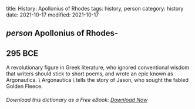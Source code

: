 title: History: Apollonius of Rhodes
tags: history, person
category: history
date: 2021-10-17
modified: 2021-10-17

## _person_  Apollonius of Rhodes-
  295 BCE
-
A revolutionary figure
in Greek literature, who ignored conventional wisdom that writers
should stick to short poems, and wrote an epic known as
Argonautica. \   Argonautica \ tells the story of Jason, who
sought the fabled Golden Fleece.


###### Download *this* dictionary as a Free eBook: [Download Now]({static}static/SerfHistoryDictionary.pdf)


